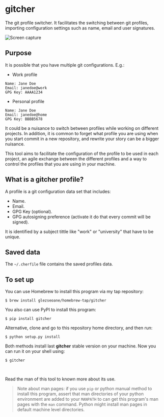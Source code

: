 # gitcher

The git profile switcher. It facilitates the switching between git profiles, importing configuration settings such as name, email and user signatures.

![Screen capture](docs/screen.png?raw=true "Screen capture")


## Purpose

It is possible that you have multiple git configurations. E.g.:

- Work profile

```
Name: Jane Doe
Email: janedoe@work
GPG Key: AAAA1234
```

- Personal profile

```
Name: Jane Doe
Email: janedoe@home
GPG Key: BBBB5678
```

It could be a nuisance to switch between profiles while working on different projects. In addition, it is common to forget what profile you are using when you start commit in a new repository, and rewrite your story can be a bigger nuisance.

This tool aims to facilitate the configuration of the profile to be used in each project, an agile exchange between the different profiles and a way to control the profiles that you are using in your machine.


## What is a gitcher profile?

A profile is a git configuration data set that includes:

- Name.
- Email.
- GPG Key (optional).
- GPG autosigning preference (activate it do that every commit will be signed).

It is identified by a subject tittle like "work" or "university" that have to be unique.


## Saved data

The `~/.cherfile` file contains the saved profiles data.


## To set up

You can use Homebrew to install this program via my tap repository:

```
$ brew install glezseoane/homebrew-tap/gitcher
```

You also can use PyPI to install this program:

```
$ pip install gitcher
```

Alternative, clone and go to this repository home directory, and then run:

```
$ python setup.py install
```

Both methods install last **gitcher** stable version on your machine. Now you can run it on your shell using:

```
$ gitcher
```

<br>

Read the man of this tool to known more about its use.

> Note about man pages: if you use `pip` or python manual method to install this program, assert that man directories of your python environment are added to your `MANPATH` to can get this program's man pages with the `man` command. Python might install man pages in default machine level directories.

